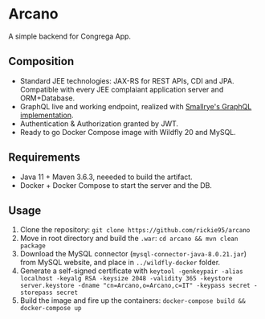 # Arcano
A simple backend for Congrega App.

## Composition
- Standard JEE technologies: JAX-RS for REST APIs, CDI and JPA. Compatible with every JEE complaiant application server and ORM+Database.
- GraphQL live and working endpoint, realized with [Smallrye's GraphQL implementation](https://github.com/smallrye/smallrye-graphql).
- Authentication & Authorization granted by JWT.
- Ready to go Docker Compose image with Wildfly 20 and MySQL.

## Requirements
- Java 11 + Maven 3.6.3, neeeded to build the artifact.
- Docker + Docker Compose to start the server and the DB.

## Usage
1) Clone the repository: `git clone https://github.com/rickie95/arcano`
2) Move in root directory and build the `.war`: `cd arcano && mvn clean package`
3) Download the MySQL connector (`mysql-connector-java-8.0.21.jar`) from MySQL website, and place in `../wildfly-docker` folder.
4) Generate a self-signed certificate with `keytool -genkeypair -alias localhost -keyalg RSA -keysize 2048 -validity 365 -keystore server.keystore -dname "cn=Arcano,o=Arcano,c=IT" -keypass secret -storepass secret`
5) Build the image and fire up the containers: `docker-compose build && docker-compose up`

